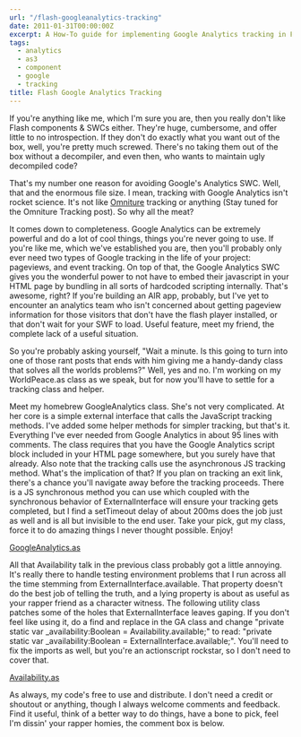```yaml
---
url: "/flash-googleanalytics-tracking"
date: 2011-01-31T00:00:00Z
excerpt: A How-To guide for implementing Google Analytics tracking in Flash AS3.
tags:
  - analytics
  - as3
  - component
  - google
  - tracking
title: Flash Google Analytics Tracking
---
```


If you're anything like me, which I'm sure you are, then you really
don't like Flash components & SWCs either. They're huge, cumbersome, and
offer little to no introspection. If they don't do exactly what you want
out of the box, well, you're pretty much screwed. There's no taking them
out of the box without a decompiler, and even then, who wants to
maintain ugly decompiled code?

That's my number one reason for avoiding Google's Analytics SWC. Well,
that and the enormous file size. I mean, tracking with Google Analytics
isn't rocket science. It's not like [Omniture][] tracking or anything
(Stay tuned for the Omniture Tracking post). So why all the meat?

It comes down to completeness. Google Analytics can be extremely
powerful and do a lot of cool things, things you're never going to use.
If you're like me, which we've established you are, then you'll probably
only ever need two types of Google tracking in the life of your project:
pageviews, and event tracking. On top of that, the Google Analytics SWC
gives you the wonderful power to not have to embed their javascript in
your HTML page by bundling in all sorts of hardcoded scripting
internally. That's awesome, right? If you're building an AIR app,
probably, but I've yet to encounter an analytics team who isn't
concerned about getting pageview information for those visitors that
don't have the flash player installed, or that don't wait for your SWF
to load. Useful feature, meet my friend, the complete lack of a useful
situation.

So you're probably asking yourself, "Wait a minute. Is this going to
turn into one of those rant posts that ends with him giving me a
handy-dandy class that solves all the worlds problems?" Well, yes and
no. I'm working on my WorldPeace.as class as we speak, but for now
you'll have to settle for a tracking class and helper.

Meet my homebrew GoogleAnalytics class. She's not very complicated. At
her core is a simple external interface that calls the JavaScript
tracking methods. I've added some helper methods for simpler tracking,
but that's it. Everything I've ever needed from Google Analytics in
about 95 lines with comments. The class requires that you have the
Google Analytics script block included in your HTML page somewhere, but
you surely have that already. Also note that the tracking calls use the
asynchronous JS tracking method. What's the implication of that? If you
plan on tracking an exit link, there's a chance you'll navigate away
before the tracking proceeds. There is a JS synchronous method you can
use which coupled with the synchronous behavior of ExternalInterface
will ensure your tracking gets completed, but I find a setTimeout delay
of about 200ms does the job just as well and is all but invisible to the
end user. Take your pick, gut my class, force it to do amazing things I
never thought possible. Enjoy!

[GoogleAnalytics.as](https://github.com/jamestomasino/tomasino/blob/master/org/tomasino/tracking/google/GoogleAnalytics.as)

All that Availability talk in the previous class probably got a little
annoying. It's really there to handle testing environment problems that
I run across all the time stemming from ExternalInterface.available.
That property doesn't do the best job of telling the truth, and a lying
property is about as useful as your rapper friend as a character
witness. The following utility class patches some of the holes that
ExternalInterface leaves gaping. If you don't feel like using it, do a
find and replace in the GA class and change "private static var
\_availability:Boolean = Availability.available;" to read: "private
static var \_availability:Boolean = ExternalInterface.available;".
You'll need to fix the imports as well, but you're an actionscript
rockstar, so I don't need to cover that.

[Availability.as](https://github.com/jamestomasino/tomasino/blob/master/org/tomasino/external/Availability.as)

As always, my code's free to use and distribute. I don't need a credit
or shoutout or anything, though I always welcome comments and feedback.
Find it useful, think of a better way to do things, have a bone to pick,
feel I'm dissin' your rapper homies, the comment box is below.

  [Omniture]: https://www.omniture.com/en/

